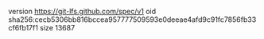version https://git-lfs.github.com/spec/v1
oid sha256:cecb5306bb816bccea957777509593e0deeae4afd9c91fc7856fb33cf6fb17f1
size 13687
